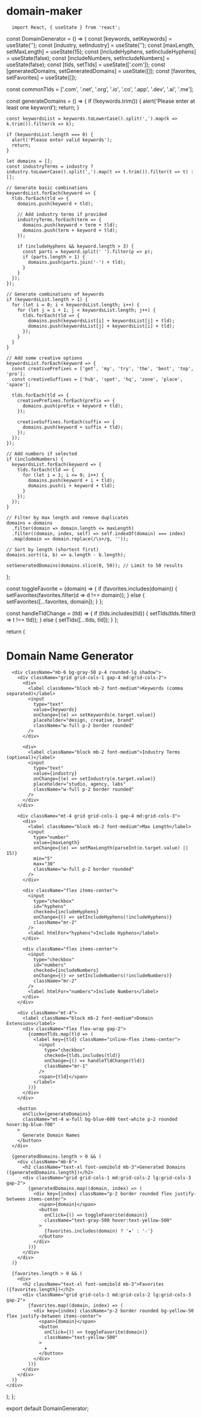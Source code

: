 # domain-maker
      import React, { useState } from 'react';

const DomainGenerator = () => {
  const [keywords, setKeywords] = useState('');
  const [industry, setIndustry] = useState('');
  const [maxLength, setMaxLength] = useState(15);
  const [includeHyphens, setIncludeHyphens] = useState(false);
  const [includeNumbers, setIncludeNumbers] = useState(false);
  const [tlds, setTlds] = useState(['.com']);
  const [generatedDomains, setGeneratedDomains] = useState([]);
  const [favorites, setFavorites] = useState([]);

  const commonTlds = ['.com', '.net', '.org', '.io', '.co', '.app', '.dev', '.ai', '.me'];
  
  const generateDomains = () => {
    if (!keywords.trim()) {
      alert('Please enter at least one keyword');
      return;
    }
    
    const keywordsList = keywords.toLowerCase().split(',').map(k => k.trim()).filter(k => k);
    
    if (keywordsList.length === 0) {
      alert('Please enter valid keywords');
      return;
    }
    
    let domains = [];
    const industryTerms = industry ? industry.toLowerCase().split(',').map(t => t.trim()).filter(t => t) : [];
    
    // Generate basic combinations
    keywordsList.forEach(keyword => {
      tlds.forEach(tld => {
        domains.push(keyword + tld);
        
        // Add industry terms if provided
        industryTerms.forEach(term => {
          domains.push(keyword + term + tld);
          domains.push(term + keyword + tld);
        });
        
        if (includeHyphens && keyword.length > 3) {
          const parts = keyword.split(' ').filter(p => p);
          if (parts.length > 1) {
            domains.push(parts.join('-') + tld);
          }
        }
      });
    });
    
    // Generate combinations of keywords
    if (keywordsList.length > 1) {
      for (let i = 0; i < keywordsList.length; i++) {
        for (let j = i + 1; j < keywordsList.length; j++) {
          tlds.forEach(tld => {
            domains.push(keywordsList[i] + keywordsList[j] + tld);
            domains.push(keywordsList[j] + keywordsList[i] + tld);
          });
        }
      }
    }
    
    // Add some creative options
    keywordsList.forEach(keyword => {
      const creativePrefixes = ['get', 'my', 'try', 'the', 'best', 'top', 'pro'];
      const creativeSuffixes = ['hub', 'spot', 'hq', 'zone', 'place', 'space'];
      
      tlds.forEach(tld => {
        creativePrefixes.forEach(prefix => {
          domains.push(prefix + keyword + tld);
        });
        
        creativeSuffixes.forEach(suffix => {
          domains.push(keyword + suffix + tld);
        });
      });
    });
    
    // Add numbers if selected
    if (includeNumbers) {
      keywordsList.forEach(keyword => {
        tlds.forEach(tld => {
          for (let i = 1; i <= 9; i++) {
            domains.push(keyword + i + tld);
            domains.push(i + keyword + tld);
          }
        });
      });
    }
    
    // Filter by max length and remove duplicates
    domains = domains
      .filter(domain => domain.length <= maxLength)
      .filter((domain, index, self) => self.indexOf(domain) === index)
      .map(domain => domain.replace(/\s+/g, ''));
    
    // Sort by length (shortest first)
    domains.sort((a, b) => a.length - b.length);
    
    setGeneratedDomains(domains.slice(0, 50)); // Limit to 50 results
  };
  
  const toggleFavorite = (domain) => {
    if (favorites.includes(domain)) {
      setFavorites(favorites.filter(d => d !== domain));
    } else {
      setFavorites([...favorites, domain]);
    }
  };
  
  const handleTldChange = (tld) => {
    if (tlds.includes(tld)) {
      setTlds(tlds.filter(t => t !== tld));
    } else {
      setTlds([...tlds, tld]);
    }
  };

  return (
    <div className="p-4 max-w-4xl mx-auto">
      <h1 className="text-2xl font-bold mb-6 text-center">Domain Name Generator</h1>
      
      <div className="mb-6 bg-gray-50 p-4 rounded-lg shadow">
        <div className="grid grid-cols-1 gap-4 md:grid-cols-2">
          <div>
            <label className="block mb-2 font-medium">Keywords (comma separated)</label>
            <input
              type="text"
              value={keywords}
              onChange={(e) => setKeywords(e.target.value)}
              placeholder="design, creative, brand"
              className="w-full p-2 border rounded"
            />
          </div>
          
          <div>
            <label className="block mb-2 font-medium">Industry Terms (optional)</label>
            <input
              type="text"
              value={industry}
              onChange={(e) => setIndustry(e.target.value)}
              placeholder="studio, agency, labs"
              className="w-full p-2 border rounded"
            />
          </div>
        </div>
        
        <div className="mt-4 grid grid-cols-1 gap-4 md:grid-cols-3">
          <div>
            <label className="block mb-2 font-medium">Max Length</label>
            <input
              type="number"
              value={maxLength}
              onChange={(e) => setMaxLength(parseInt(e.target.value) || 15)}
              min="5"
              max="30"
              className="w-full p-2 border rounded"
            />
          </div>
          
          <div className="flex items-center">
            <input
              type="checkbox"
              id="hyphens"
              checked={includeHyphens}
              onChange={() => setIncludeHyphens(!includeHyphens)}
              className="mr-2"
            />
            <label htmlFor="hyphens">Include Hyphens</label>
          </div>
          
          <div className="flex items-center">
            <input
              type="checkbox"
              id="numbers"
              checked={includeNumbers}
              onChange={() => setIncludeNumbers(!includeNumbers)}
              className="mr-2"
            />
            <label htmlFor="numbers">Include Numbers</label>
          </div>
        </div>
        
        <div className="mt-4">
          <label className="block mb-2 font-medium">Domain Extensions</label>
          <div className="flex flex-wrap gap-2">
            {commonTlds.map(tld => (
              <label key={tld} className="inline-flex items-center">
                <input
                  type="checkbox"
                  checked={tlds.includes(tld)}
                  onChange={() => handleTldChange(tld)}
                  className="mr-1"
                />
                <span>{tld}</span>
              </label>
            ))}
          </div>
        </div>
        
        <button
          onClick={generateDomains}
          className="mt-4 w-full bg-blue-600 text-white p-2 rounded hover:bg-blue-700"
        >
          Generate Domain Names
        </button>
      </div>
      
      {generatedDomains.length > 0 && (
        <div className="mb-6">
          <h2 className="text-xl font-semibold mb-3">Generated Domains ({generatedDomains.length})</h2>
          <div className="grid grid-cols-1 md:grid-cols-2 lg:grid-cols-3 gap-2">
            {generatedDomains.map((domain, index) => (
              <div key={index} className="p-2 border rounded flex justify-between items-center">
                <span>{domain}</span>
                <button 
                  onClick={() => toggleFavorite(domain)}
                  className="text-gray-500 hover:text-yellow-500"
                >
                  {favorites.includes(domain) ? '★' : '☆'}
                </button>
              </div>
            ))}
          </div>
        </div>
      )}
      
      {favorites.length > 0 && (
        <div>
          <h2 className="text-xl font-semibold mb-3">Favorites ({favorites.length})</h2>
          <div className="grid grid-cols-1 md:grid-cols-2 lg:grid-cols-3 gap-2">
            {favorites.map((domain, index) => (
              <div key={index} className="p-2 border rounded bg-yellow-50 flex justify-between items-center">
                <span>{domain}</span>
                <button 
                  onClick={() => toggleFavorite(domain)}
                  className="text-yellow-500"
                >
                  ★
                </button>
              </div>
            ))}
          </div>
        </div>
      )}
    </div>
  );
};

export default DomainGenerator;    
